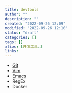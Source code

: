 ```yaml
---
title: devtools
author: ""
description: ""
created: "2022-09-26 12:09"
modified: "2022-09-26 12:10"
status: "draft"
categories: []
tags: []
alias: [开发工具,]
links: 
---
```


- [Git](Git.md)
- [Vim](Vim.md)
- [Emacs](Application/Emacs.md)
- RegEx
- Docker